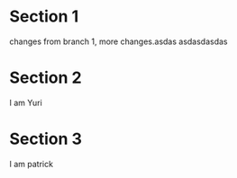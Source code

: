 # Section 1

changes from branch 1, more changes.asdas asdasdasdas

# Section 2

I am Yuri

# Section 3

I am patrick